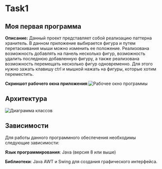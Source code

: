 # Task1
## Моя первая программа
**Описание:** Данный проект представляет собой реализацию паттерна хранитель. В данном приложение выбирается фигура и путем перетаскивания мыши можно изменить ее положение. Реализована возможность добавлять на панель несколько фигур,
возможность удалить последнюю добавленную фигуру, а также реализована возможность перемещать несколько фигур одновременно. Для этого нужно зажать клавишу ctrl и мышкой нажать на фигуры, которые хотим переместить.


**Скриншот рабочего окна приложения**:![Рабочее окно программы](https://github.com/user-attachments/assets/9d9c4a81-3228-479b-bc99-c5d9286b3dd4)

## Архитектура
![Диаграмма классов](https://github.com/user-attachments/assets/20926387-ac60-478d-b9ca-7f266de9fa99)

## Зависимости
Для работы данного программного обеспечения необходимы следующие зависимости:

**Язык программирования**: Java (версия 8 или выше)

**Библиотеки**: Java AWT и Swing для создания графического интерфейса.
